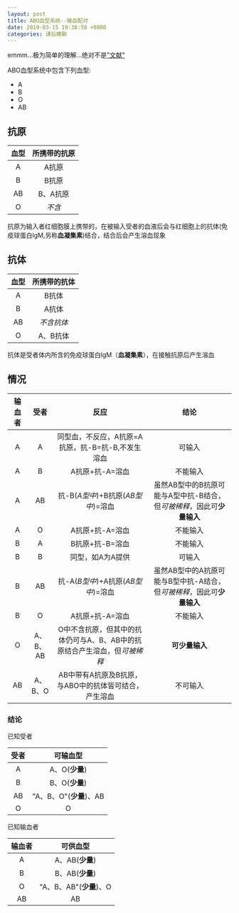 ```yaml
---
layout: post
title: ABO血型系统--输血配对
date: 2019-03-15 19:38:58 +0800
categories: 课后瞎聊
---
```

emmm...极为简单的理解...绝对不是["文献"](https://zh.wikipedia.org/zh-cn/ABO%E8%A1%80%E5%9E%8B%E7%B3%BB%E7%BB%9F)

ABO血型系统中包含下列血型:

- A
- B
- O
- AB

## 抗原

|血型|所携带的抗原|
|:------:|:------:|
|A|A抗原|
|B|B抗原|
|AB|B、A抗原|
|O|*不含*|

抗原为输入者红细胞膜上携带的，在被输入受者的血液后会与红细胞上的抗体(免疫球蛋白lgM,另称**血凝集素**)结合，结合后会产生溶血现象

## 抗体

|血型|所携带的抗体|
|:------:|:------:|
|A|B抗体|
|B|A抗体|
|AB|*不含抗体*|
|O|A、B抗体|

抗体是受者体内所含的免疫球蛋白lgM（**血凝集素**），在接触抗原后产生溶血

## 情况

|输血者|受者|反应|结论|
|:------:|:------:|:------:|:------:|
|A|A|同型血，不反应，A抗原=A抗原，抗-B=抗-B,不发生溶血|可输入|
|A|B|A抗原+抗-A=溶血|不能输入|
|A|AB|抗-B(*A型中*)+B抗原(*AB型中*)=溶血|虽然AB型中的B抗原可能与A型中抗-B结合，但*可被稀释*，因此可**少量输入**|
|A|O|A抗原+抗-A=溶血|不能输入|
|B|A|B抗原+抗-B=溶血|不能输入|
|B|B|同型，如A为A提供|可输入|
|B|AB|抗-A(*B型中*)+A抗原(*AB型中*)=溶血|虽然AB型中的A抗原可能与B型中抗-A结合，但*可被稀释*，因此可**少量输入**|
|B|O|A抗原+抗-A=溶血|不能输入|
|O|A、B、AB|O中不含抗原，但其中的抗体仍可与A、B、AB中的抗原结合产生溶血，但*可被稀释*|**可少量输入**|
|AB|A、B、O|AB中带有A抗原及B抗原，与ABO中的抗体皆可结合，产生溶血|不可输入|

### 结论

已知受者

|受者|可输血型|
|:------:|:------:|
|A|A、O(**少量**)|
|B|B、O(**少量**)|
|AB|"A、B、O"(**少量**)、AB|
|O|O|

已知输血者

|输血者|可供血型|
|:------:|:------:|
|A|A、AB(**少量**)|
|B|B、AB(**少量**)|
|O|"A、B、AB"(**少量**)、O|
|AB|AB|